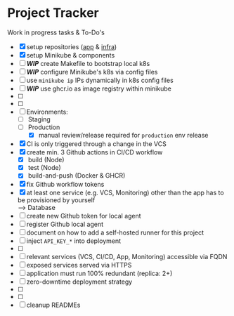 # Project Tracker

Work in progress tasks & To-Do's

- [x] setup repositories ([app](https://github.com/kelzenberg/devops-app) & [infra](https://github.com/kelzenberg/devops-app-infra))
- [x] setup Minikube & components
- [ ] _**WIP**_ create Makefile to bootstrap local k8s
- [ ] _**WIP**_ configure Minikube's k8s via config files
- [ ] use `minikube ip` IPs dynamically in k8s config files
- [ ] _**WIP**_ use ghcr.io as image registry within minikube
- [ ]
- [ ]
- [ ] Environments:
  - [ ] Staging
  - [ ] Production
    - [x] manual review/release required for `production` env release
- [x] CI is only triggered through a change in the VCS
- [x] create min. 3 Github actions in CI/CD workflow
  - [x] build (Node)
  - [x] test (Node)
  - [x] build-and-push (Docker & GHCR)
- [x] fix Github workflow tokens
- [x] at least one service (e.g. VCS, Monitoring) other than the app has to be provisioned by yourself  
       --> Database
- [ ] create new Github token for local agent
- [ ] register Github local agent
- [ ] document on how to add a self-hosted runner for this project
- [ ] inject `API_KEY_*` into deployment
- [ ]
- [ ] relevant services (VCS, CI/CD, App, Monitoring) accessible via FQDN
- [ ] exposed services served via HTTPS
- [ ] application must run 100% redundant (replica: 2+)
- [ ] zero-downtime deployment strategy
- [ ]
- [ ]
- [ ] cleanup READMEs
